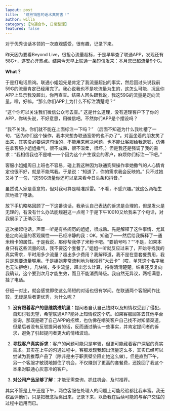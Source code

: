 ```yaml
---
layout: post
title:  "成熟销售的话术真厉害！"
author: willa
category: [沟通合作, 日常整理]
featured: false
---
```

    

对于优秀谈话本领的一次直观感受，很有趣，记录下来。


    
昨天因为要看Beyond Live，很担心流量超标，于是早早查了联通APP，发现还有58G+，遂安心开热点。结果今天早上联通一条短信发来：本月您已超流量9个G。
    
**What？** 

于是打电话质询。联通小姐姐先是肯定了我流量超出的事实，然后回过头说我前59G的流量肯定已经用完了。我心说我也不是吃流量为生的，这怎么可能，况且你APP上显示我没超出，你再查查。结果人回头跟我说，我这59G的流量是定向流量。嚯，好嘛。“那么你们APP上为什么不标注清楚呢？” 

“这个你可以关注我们微信公众号去查。” 这是什么道理，没有道理客户下了你的APP，你转头说，不好意思，用微信吧。不然你们APP是个摆设吗？

“我不关注。你们就不能在上面标注一下吗？” （后面不知道为什么我吐槽了一句，“因为你们这个操作，我本来想办联通宽带的也不办了”。对面坐着的朋友笑了出来，其实没必要讲这句话的，不能用来解决问题，也不能让客服给我退钱，仿佛在拿客服小姐姐撒气，很不成熟，很不温柔，很坏。）但是我还是强调了我的需求：“我相信我也不是唯一一个因为这个产生误会的客户，麻烦你们标注一下吧。”

客服小姐姐周日上班也不容易，碰上我这种因为联通狗屎操作拿她撒气的人心情肯定也很不好，就是不能骂我。于是说：“知道了，你的需求我会反映的。” 只不过她又补了一句，“这59G流量你还可以拿来看今日头条和抖音。”

虽然说人家是善意的，但对我可算是精准踩雷。“不看，不感兴趣。”就这么两相生厌地挂了电话。

放下手机略略回顾了一下这番谈话，我承认自己表达的诉求是合理的，但是发火是无理的，有没有什么办法能规避这一点呢？于是下午10010又给我来了个电话，对我展示了正确示范。

这次接起电话，声音一听是有些阅历的姐姐，很成熟。先是解释了这件事情、尤其是定向流量的客观属性——已经冷静的我：OK，知道了——然后给我解释了一通米粉卡的属性。于是我说，那你帮我停了米粉卡吧。“要销号吗？”“不是，如果本身只有这些流量的话，我不要这个套餐了。”姐姐一听就反应过来了，开始寻找我的真实需求，平时用多少流量？超出多少费用？我解释道，我不是在意套餐费用，我只是想要流量够用。于是姐姐非常流利地为我推荐“大云卡”（哎，单凭这个名字我也无法拒绝），几块钱，多少流量，超出怎么计算，捋得清清楚楚。结束还反复向我确认，这个要到次月才能生效，而且不能消费降级。我自然无异议，两相满意，挂了电话。

仔细一对比，就会感觉即使这么简短的对话也很有学问。在联通两个客服间作比较，无疑是后者更优秀，为什么呢？

1. **没有跟着客户的思维跳进坑里**：提问者自认自己钱财以及知情权受到了侵犯，自知讨钱无望，希望联通APP能补上知情权这个坑。如果客服回答去其他平台查询，那既是砸了自己APP的招牌，也仿佛在嘲笑客户自己找不对知情渠道。但是后者没有反驳提问者的话，反而通过确认一些事实，并肯定提问者的诉求，避免了引起提问者更大的情绪波动。

2. **寻找客户真实诉求**：客户的问题可能只是牢骚，但更可能藏着客户深层的真实需求。其实在上午的沟通过程中，客服发现我超出流量这么多，其实已经可以尝试为我推荐产品了（除非是由于职责壁垒阻止她这么做）。但是直到下午，另一个客服才敏锐地抓住了机会，不仅赚到了更高的套餐费，还挽回了我这个本来对联通心灰意冷的客户。

3. **对公司产品足够了解**：才能无需查询，抓住机会，及时推荐。

其实不管是上午还是下午，两位客服在处理人的问题上可能经验都比我丰富。我无权品评他们，只是把概念抽离出来，记录下来，以备我在后续可能的与客户交往的过程中运用而已。



